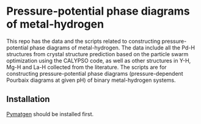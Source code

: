 # Pressure-potential phase diagrams of metal-hydrogen

This repo has the data and the scripts related to constructing pressure-potential phase diagrams of metal-hydrogen. The data include all the Pd-H structures from crystal structure prediction based on the particle swarm optimization using the CALYPSO code, as well as other structures in Y-H, Mg-H and La-H collected from the literature. The scripts are for constructing pressure-potential phase diagrams (pressure-dependent Pourbaix diagrams at given pH) of binary metal-hydrogen systems. 

## Installation 

[Pymatgen](https://github.com/materialsproject/pymatgen) should be installed first.<br>
